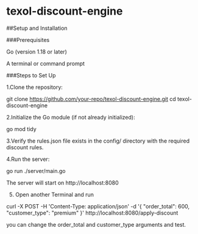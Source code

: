 # texol-discount-engine
##Setup and Installation

###Prerequisites

Go (version 1.18 or later)

A terminal or command prompt

###Steps to Set Up

1.Clone the repository:

git clone https://github.com/your-repo/texol-discount-engine.git
cd texol-discount-engine

2.Initialize the Go module (if not already initialized):

go mod tidy

3.Verify the rules.json file exists in the config/ directory with the required discount rules.

4.Run the server:

go run ./server/main.go

The server will start on http://localhost:8080

5. Open another Terminal and run

curl -X POST -H 'Content-Type: application/json' -d '{ "order_total": 600, "customer_type": "premium" }' http://localhost:8080/apply-discount

you can change the order_total and customer_type arguments and test.

